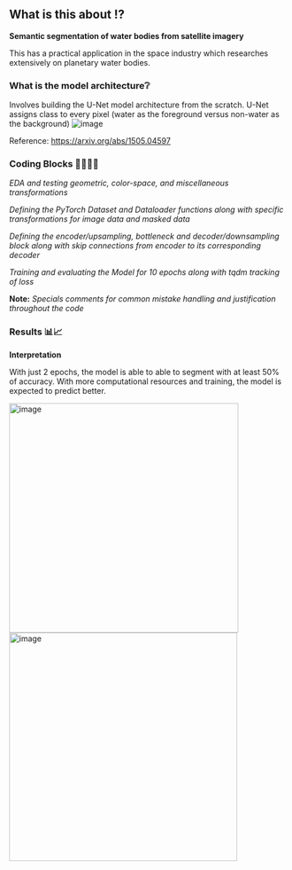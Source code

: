 ## What is this about ⁉️
**Semantic segmentation of water bodies from satellite imagery**

This has a practical application in the space industry which researches extensively on planetary water bodies.

### What is the model architecture❔
Involves building the U-Net model architecture from the scratch. U-Net assigns class to every pixel (water as the foreground versus non-water as the background)
![image](https://github.com/user-attachments/assets/c9336bb4-71f8-4df3-ae85-b6c5698b6d16)


Reference: https://arxiv.org/abs/1505.04597

### Coding Blocks 👩‍💻👩‍💻 

*EDA and testing geometric, color-space, and miscellaneous transformations*

*Defining the PyTorch Dataset and Dataloader functions along with specific transformations for image data and masked data*

*Defining the encoder/upsampling, bottleneck and decoder/downsampling block along with skip connections from encoder to its corresponding decoder*

*Training and evaluating the Model for 10 epochs along with tqdm tracking of loss*

**Note:** *Specials comments for common mistake handling and justification throughout the code*

### Results 📊📈

**Interpretation**

With just 2 epochs, the model is able to able to segment with at least 50% of accuracy. With more computational resources and training, the model is expected to predict better.


<img width="414" alt="image" src="https://github.com/user-attachments/assets/1106bf3d-ac6f-449b-aebf-2d51480fcc10">


<img width="412" alt="image" src="https://github.com/user-attachments/assets/a946c3f1-a05d-4251-b046-03df177813f3">


